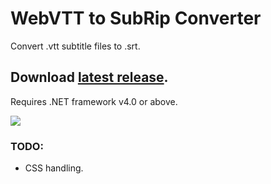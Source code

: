 # WebVTT to SubRip Converter
Convert .vtt subtitle files to .srt.

## Download [latest release](https://github.com/AhmedOS/VTT-to-SRT-Converter/releases/latest).

Requires .NET framework v4.0 or above.

![](https://i.imgur.com/hpmBDGF.png)

### TODO:
- CSS handling.
